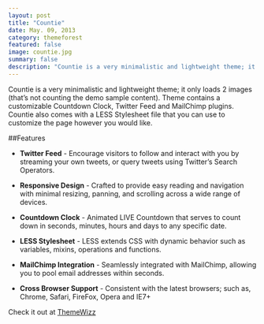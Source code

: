 ```yaml
---
layout: post
title: "Countie"
date: May. 09, 2013
category: themeforest
featured: false
image: countie.jpg
summary: false
description: "Countie is a very minimalistic and lightweight theme; it only loads 2 images (that’s not counting the demo sample content)."
---
```


Countie is a very minimalistic and lightweight theme; it only loads 2 images (that’s not counting the demo sample content). Theme contains a customizable Countdown Clock, Twitter Feed and MailChimp plugins. Countie also comes with a LESS Stylesheet file that you can use to customize the page however you would like.

##Features

* **Twitter Feed** - Encourage visitors to follow and interact with you by streaming your own tweets, or query tweets using Twitter’s Search Operators.

* **Responsive Design** - Crafted to provide easy reading and navigation with minimal resizing, panning, and scrolling across a wide range of devices.

* **Countdown Clock** - Animated LIVE Countdown that serves to count down in seconds, minutes, hours and days to any specific date.

* **LESS Stylesheet** - LESS extends CSS with dynamic behavior such as variables, mixins, operations and functions.

* **MailChimp Integration** - Seamlessly integrated with MailChimp, allowing you to pool email addresses within seconds.

* **Cross Browser Support** - Consistent with the latest browsers; such as, Chrome, Safari, FireFox, Opera and IE7+

Check it out at [ThemeWizz](http://themewizz.com/themes/countie/)